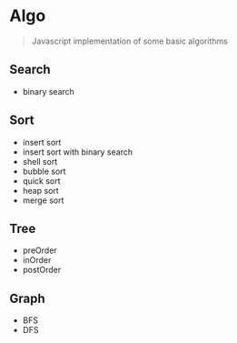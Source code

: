 # Algo

> Javascript implementation of some basic algorithms

## Search

- binary search

## Sort

- insert sort
- insert sort with binary search
- shell sort
- bubble sort
- quick sort
- heap sort
- merge sort

## Tree

- preOrder
- inOrder
- postOrder

## Graph

- BFS
- DFS